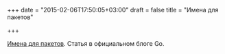 +++
date = "2015-02-06T17:50:05+03:00"
draft = false
title = "Имена для пакетов"

+++

<p><a href="http://blog.golang.org/package-names">Имена для пакетов</a>. Статья в официальном блоге Go.</p>

